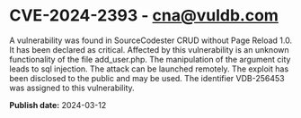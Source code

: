 # CVE-2024-2393 - cna@vuldb.com

A vulnerability was found in SourceCodester CRUD without Page Reload 1.0. It has been declared as critical. Affected by this vulnerability is an unknown functionality of the file add_user.php. The manipulation of the argument city leads to sql injection. The attack can be launched remotely. The exploit has been disclosed to the public and may be used. The identifier VDB-256453 was assigned to this vulnerability.

**Publish date:** 2024-03-12
